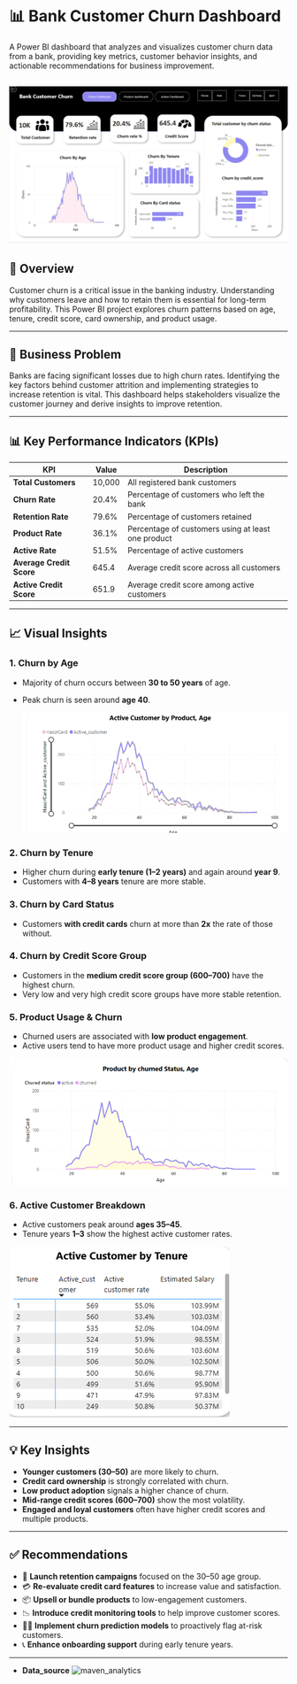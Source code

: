 # 📊 Bank Customer Churn Dashboard

A Power BI dashboard that analyzes and visualizes customer churn data from a bank, providing key metrics, customer behavior insights, and actionable recommendations for business improvement.

[![Power Bi Dashboard](dashboard.png)](https://app.powerbi.com/groups/me/reports/acf9af2c-2cbe-42fe-9b64-2755975492f1/0fd65a742fe4300614d9?experience=power-bi)
---

## 🚀 Overview

Customer churn is a critical issue in the banking industry. Understanding why customers leave and how to retain them is essential for long-term profitability. This Power BI project explores churn patterns based on age, tenure, credit score, card ownership, and product usage.

---

## 📌 Business Problem

Banks are facing significant losses due to high churn rates. Identifying the key factors behind customer attrition and implementing strategies to increase retention is vital. This dashboard helps stakeholders visualize the customer journey and derive insights to improve retention.

---

## 📊 Key Performance Indicators (KPIs)

| KPI                      | Value     | Description |
|--------------------------|-----------|-------------|
| **Total Customers**      | 10,000    | All registered bank customers |
| **Churn Rate**           | 20.4%     | Percentage of customers who left the bank |
| **Retention Rate**       | 79.6%     | Percentage of customers retained |
| **Product Rate**         | 36.1%     | Percentage of customers using at least one product |
| **Active Rate**          | 51.5%     | Percentage of active customers |
| **Average Credit Score** | 645.4     | Average credit score across all customers |
| **Active Credit Score**  | 651.9     | Average credit score among active customers |

---

## 📈 Visual Insights

### 1. Churn by Age
- Majority of churn occurs between **30 to 50 years** of age.
- Peak churn is seen around **age 40**.

  
  ![Churned by Age](churned_age.png)

### 2. Churn by Tenure
- Higher churn during **early tenure (1–2 years)** and again around **year 9**.
- Customers with **4–8 years** tenure are more stable.

### 3. Churn by Card Status
- Customers **with credit cards** churn at more than **2x** the rate of those without.

### 4. Churn by Credit Score Group
- Customers in the **medium credit score group (600–700)** have the highest churn.
- Very low and very high credit score groups have more stable retention.

### 5. Product Usage & Churn
- Churned users are associated with **low product engagement**.
- Active users tend to have more product usage and higher credit scores.

 ![Product](product.png)

### 6. Active Customer Breakdown
- Active customers peak around **ages 35–45**.
- Tenure years **1–3** show the highest active customer rates.

![Active Customer](Active.png)

---

## 💡 Key Insights

- **Younger customers (30–50)** are more likely to churn.
- **Credit card ownership** is strongly correlated with churn.
- **Low product adoption** signals a higher chance of churn.
- **Mid-range credit scores (600–700)** show the most volatility.
- **Engaged and loyal customers** often have higher credit scores and multiple products.

---

## ✅ Recommendations

- 🎯 **Launch retention campaigns** focused on the 30–50 age group.
- 💳 **Re-evaluate credit card features** to increase value and satisfaction.
- 📦 **Upsell or bundle products** to low-engagement customers.
- 📉 **Introduce credit monitoring tools** to help improve customer scores.
- 🕵️‍♂️ **Implement churn prediction models** to proactively flag at-risk customers.
- 📞 **Enhance onboarding support** during early tenure years.

---

- **Data_source** ![maven_analytics](https://app.mavenanalytics.io/datasets?search=churn)
